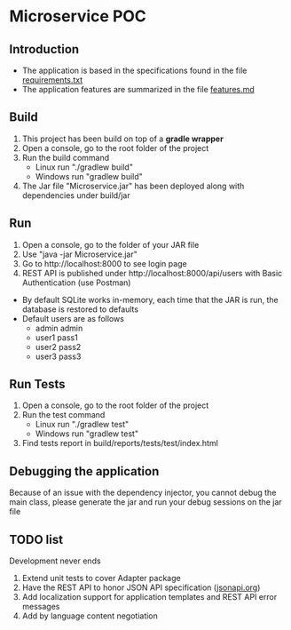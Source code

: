 # Microservice POC

## Introduction

*   The application is based in the specifications found in the file [requirements.txt](requirements.txt)
*   The application features are summarized in the file [features.md](features.md)

## Build

1.  This project has been build on top of a **gradle wrapper**
2.  Open a console, go to the root folder of the project
3.  Run the build command
	*   Linux run "./gradlew build"
	*   Windows run "gradlew build"
4.  The Jar file "Microservice.jar" has been deployed along with dependencies under build/jar

## Run

1.  Open a console, go to the folder of your JAR file
2.  Use "java -jar Microservice.jar"
3.  Go to http://localhost:8000 to see login page
4.  REST API is published under http://localhost:8000/api/users with Basic Authentication (use Postman)

*   By default SQLite works in-memory, each time that the JAR is run, the database is restored to defaults
*   Default users are as follows
	*   admin admin
	*   user1 pass1
	*   user2 pass2
	*   user3 pass3

## Run Tests

1.  Open a console, go to the root folder of the project
2.  Run the test command
	*   Linux run "./gradlew test"
	*   Windows run "gradlew test"
4.  Find tests report in build/reports/tests/test/index.html

## Debugging the application

Because of an issue with the dependency injector, you cannot debug the main class, please generate the jar and run your debug sessions on the jar file

## TODO list

Development never ends

1.  Extend unit tests to cover Adapter package
2.  Have the REST API to honor JSON API specification ([jsonapi.org](http://jsonapi.org/))
3.  Add localization support for application templates and REST API error messages
4.  Add by language content negotiation

